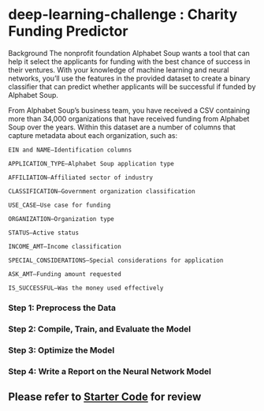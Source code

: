 # deep-learning-challenge : Charity Funding Predictor

Background
The nonprofit foundation Alphabet Soup wants a tool that can help it select the applicants for funding with the best chance of success in their ventures. With your knowledge of machine learning and neural networks, you’ll use the features in the provided dataset to create a binary classifier that can predict whether applicants will be successful if funded by Alphabet Soup.

From Alphabet Soup’s business team, you have received a CSV containing more than 34,000 organizations that have received funding from Alphabet Soup over the years. Within this dataset are a number of columns that capture metadata about each organization, such as:

`EIN and NAME—Identification columns`

`APPLICATION_TYPE—Alphabet Soup application type`

`AFFILIATION—Affiliated sector of industry`

`CLASSIFICATION—Government organization classification`

`USE_CASE—Use case for funding`

`ORGANIZATION—Organization type`

`STATUS—Active status`

`INCOME_AMT—Income classification`

`SPECIAL_CONSIDERATIONS—Special considerations for application`

`ASK_AMT—Funding amount requested`

`IS_SUCCESSFUL—Was the money used effectively`


### Step 1: Preprocess the Data
### Step 2: Compile, Train, and Evaluate the Model
### Step 3: Optimize the Model
### Step 4: Write a Report on the Neural Network Model

## Please refer to [Starter Code](Starter_Code.ipynb) for review
